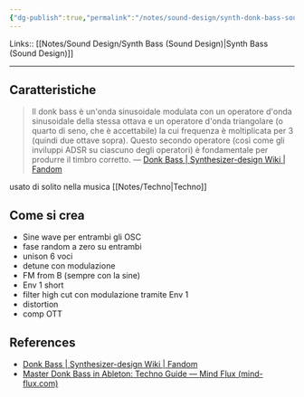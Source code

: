 ```yaml
---
{"dg-publish":true,"permalink":"/notes/sound-design/synth-donk-bass-sound-design/"}
---
```


Links:: [[Notes/Sound Design/Synth Bass (Sound Design)\|Synth Bass (Sound Design)]]

---

## Caratteristiche

> Il donk bass è un'onda sinusoidale modulata con un operatore d'onda sinusoidale della stessa ottava e un operatore d'onda triangolare (o quarto di seno, che è accettabile) la cui frequenza è moltiplicata per 3 (quindi due ottave sopra). Questo secondo operatore (così come gli inviluppi ADSR su ciascuno degli operatori) è fondamentale per produrre il timbro corretto. — [Donk Bass | Synthesizer-design Wiki | Fandom](https://synthesizer-design.fandom.com/wiki/Donk_Bass#:~:text=The%20donk%20bass%20is%20a%20sine%20wave%20modulated%20with%20a,to%20producing%20the%20correct%20timbre.)

usato di solito nella musica [[Notes/Techno\|Techno]]

## Come si crea

- Sine wave per entrambi gli OSC
- fase random a zero su entrambi
- unison 6 voci
- detune con modulazione
- FM from B (sempre con la sine)
- Env 1 short
- filter high cut con modulazione tramite Env 1
- distortion
- comp OTT



## References

- [Donk Bass | Synthesizer-design Wiki | Fandom](https://synthesizer-design.fandom.com/wiki/Donk_Bass#:~:text=The%20donk%20bass%20is%20a%20sine%20wave%20modulated%20with%20a,to%20producing%20the%20correct%20timbre.)
- [Master Donk Bass in Ableton: Techno Guide — Mind Flux (mind-flux.com)](https://www.mind-flux.com/news-1/2023/7/9/crafting-a-donk-bass-in-ableton-for-techno-music-a-comprehensive-guide)

